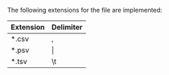 The following extensions for the file are implemented: 

| Extension | Delimiter |
|-----------|-----------|
| *.csv     | ,         |
| *.psv     | \|        |
| *.tsv     | \t        |


